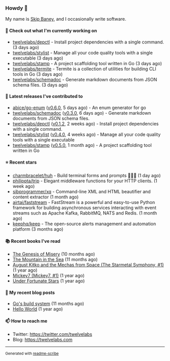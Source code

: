### Howdy 👋

My name is [Skip Baney](https://twelvelabs.com), and I occasionally write software.

#### 👷 Check out what I'm currently working on

- [twelvelabs/depctl](https://github.com/twelvelabs/depctl) - Install project dependencies with a single command. (3 days ago)
- [twelvelabs/stylist](https://github.com/twelvelabs/stylist) - Manage all your code quality tools with a single executable (3 days ago)
- [twelvelabs/stamp](https://github.com/twelvelabs/stamp) - A project scaffolding tool written in Go (3 days ago)
- [twelvelabs/termite](https://github.com/twelvelabs/termite) - Termite is a collection of utilities for building CLI tools in Go (3 days ago)
- [twelvelabs/schemadoc](https://github.com/twelvelabs/schemadoc) - Generate markdown documents from JSON schema files. (3 days ago)

#### 🔭 Latest releases I've contributed to

- [abice/go-enum](https://github.com/abice/go-enum) ([v0.6.0](https://github.com/abice/go-enum/releases/tag/v0.6.0), 5 days ago) - An enum generator for go
- [twelvelabs/schemadoc](https://github.com/twelvelabs/schemadoc) ([v0.3.0](https://github.com/twelvelabs/schemadoc/releases/tag/v0.3.0), 6 days ago) - Generate markdown documents from JSON schema files.
- [twelvelabs/depctl](https://github.com/twelvelabs/depctl) ([v0.1.2](https://github.com/twelvelabs/depctl/releases/tag/v0.1.2), 2 weeks ago) - Install project dependencies with a single command.
- [twelvelabs/stylist](https://github.com/twelvelabs/stylist) ([v0.4.0](https://github.com/twelvelabs/stylist/releases/tag/v0.4.0), 4 weeks ago) - Manage all your code quality tools with a single executable
- [twelvelabs/stamp](https://github.com/twelvelabs/stamp) ([v0.5.0](https://github.com/twelvelabs/stamp/releases/tag/v0.5.0), 1 month ago) - A project scaffolding tool written in Go

#### ⭐ Recent stars

- [charmbracelet/huh](https://github.com/charmbracelet/huh) - Build terminal forms and prompts 🤷🏻‍♀️ (1 day ago)
- [philippta/trip](https://github.com/philippta/trip) - Elegant middleware functions for your HTTP clients. (1 week ago)
- [sibprogrammer/xq](https://github.com/sibprogrammer/xq) - Command-line XML and HTML beautifier and content extractor (1 month ago)
- [airtai/faststream](https://github.com/airtai/faststream) - FastStream is a powerful and easy-to-use Python framework for building asynchronous services interacting with event streams such as Apache Kafka, RabbitMQ, NATS and Redis. (1 month ago)
- [keephq/keep](https://github.com/keephq/keep) - The open-source alerts management and automation platform (3 months ago)

#### 📚 Recent books I've read

- [The Genesis of Misery](https://www.goodreads.com/review/show/4961676783?utm_medium=api&amp;utm_source=rss) (10 months ago)
- [The Mountain in the Sea](https://www.goodreads.com/review/show/5027288300?utm_medium=api&amp;utm_source=rss) (11 months ago)
- [August Kitko and the Mechas from Space (The Starmetal Symphony, #1)](https://www.goodreads.com/review/show/5100246985?utm_medium=api&amp;utm_source=rss) (1 year ago)
- [Mickey7 (Mickey7, #1)](https://www.goodreads.com/review/show/4962790910?utm_medium=api&amp;utm_source=rss) (1 year ago)
- [Under Fortunate Stars](https://www.goodreads.com/review/show/4813809207?utm_medium=api&amp;utm_source=rss) (1 year ago)

#### 📜 My recent blog posts

- [Go&#39;s build system](https://twelvelabs.com/2023/01/02/go-build-system/) (11 months ago)
- [Hello World](https://twelvelabs.com/2022/11/20/hello-world/) (1 year ago)

#### 📫 How to reach me

- Twitter: <https://twitter.com/twelvelabs>
- Blog: <https://twelvelabs.com>

---

<sup>Generated with [readme-scribe](https://github.com/muesli/readme-scribe)</sup>
